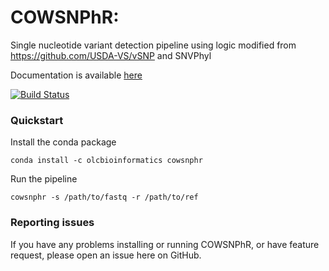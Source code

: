 COWSNPhR:
================

Single nucleotide variant detection pipeline using logic modified from https://github.com/USDA-VS/vSNP and SNVPhyl

Documentation is available [here](https://OLC-LOC-Bioinformatics.github.io/COWSNPhR/)

[![Build Status](https://travis-ci.org/OLC-LOC-Bioinformatics/COWSNPhR.svg?branch=master)](https://travis-ci.org/OLC-LOC-Bioinformatics/COWSNPhR)

### Quickstart

Install the conda package

`conda install -c olcbioinformatics cowsnphr`

Run the pipeline

`cowsnphr -s /path/to/fastq -r /path/to/ref`

### Reporting issues

If you have any problems installing or running COWSNPhR, or have feature request, please open an issue here on GitHub.
